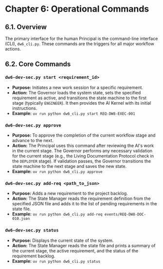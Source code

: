 # Chapter 6: Operational Commands

## 6.1. Overview

The primary interface for the human Principal is the command-line interface (CLI), `dw6_cli.py`. These commands are the triggers for all major workflow actions.

## 6.2. Core Commands

### `dw6-dev-sec.py start <requirement_id>`

- **Purpose:** Initiates a new work session for a specific requirement.
- **Action:** The Governor loads the system state, sets the specified requirement as active, and transitions the state machine to the first stage (typically `ENGINEER`). It then provides the AI Kernel with its initial instructions.
- **Example:** `uv run python dw6_cli.py start REQ-DW8-EXEC-001`

### `dw6-dev-sec.py approve`

- **Purpose:** To approve the completion of the current workflow stage and advance to the next.
- **Action:** The Principal uses this command after reviewing the AI's work in the current stage. The Governor performs any necessary validation for the current stage (e.g., the Living Documentation Protocol check in the `DEPLOYER` stage). If validation passes, the Governor transitions the state machine to the next stage and saves the new state.
- **Example:** `uv run python dw6_cli.py approve`

### `dw6-dev-sec.py add-req <path_to_json>`

- **Purpose:** Adds a new requirement to the project backlog.
- **Action:** The State Manager reads the requirement definition from the specified JSON file and adds it to the list of pending requirements in the state file.
- **Example:** `uv run python dw6_cli.py add-req events/REQ-DW8-DOC-010.json`

### `dw6-dev-sec.py status`

- **Purpose:** Displays the current state of the system.
- **Action:** The State Manager reads the state file and prints a summary of the current stage, the active requirement, and the status of the requirement backlog.
- **Example:** `uv run python dw6_cli.py status`
